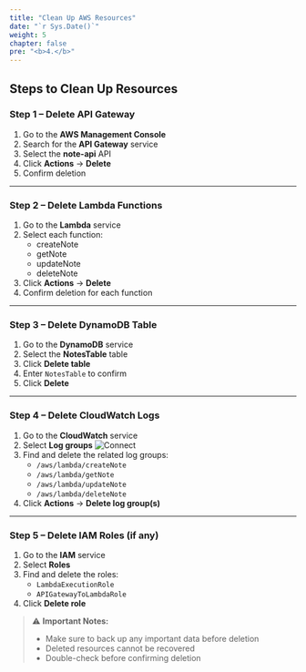```yaml
---
title: "Clean Up AWS Resources"
date: "`r Sys.Date()`"
weight: 5
chapter: false
pre: "<b>4.</b>"
---
```


## Steps to Clean Up Resources

### Step 1 – Delete API Gateway
1. Go to the **AWS Management Console**
2. Search for the **API Gateway** service
3. Select the **note-api** API
4. Click **Actions** → **Delete**
5. Confirm deletion

---

### Step 2 – Delete Lambda Functions
1. Go to the **Lambda** service
2. Select each function:
   - createNote
   - getNote
   - updateNote
   - deleteNote
3. Click **Actions** → **Delete**
4. Confirm deletion for each function

---

### Step 3 – Delete DynamoDB Table
1. Go to the **DynamoDB** service
2. Select the **NotesTable** table
3. Click **Delete table**
4. Enter `NotesTable` to confirm
5. Click **Delete**

---

### Step 4 – Delete CloudWatch Logs
1. Go to the **CloudWatch** service
2. Select **Log groups**
![Connect](/images/3.connect/29.png)
3. Find and delete the related log groups:
   - `/aws/lambda/createNote`
   - `/aws/lambda/getNote`
   - `/aws/lambda/updateNote`
   - `/aws/lambda/deleteNote`
4. Click **Actions** → **Delete log group(s)**

---

### Step 5 – Delete IAM Roles (if any)
1. Go to the **IAM** service
2. Select **Roles**
3. Find and delete the roles:
   - `LambdaExecutionRole`
   - `APIGatewayToLambdaRole`
4. Click **Delete role**

> ⚠️ **Important Notes:**  
> - Make sure to back up any important data before deletion  
> - Deleted resources cannot be recovered  
> - Double-check before confirming deletion
